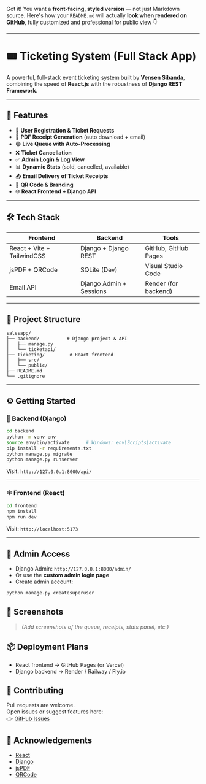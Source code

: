 Got it! You want a **front-facing, styled version** — not just Markdown source. Here's how your `README.md` will actually **look when rendered on GitHub**, fully customized and professional for public view 👇

---

# 🎟️ Ticketing System (Full Stack App)

A powerful, full-stack event ticketing system built by **Vensen Sibanda**, combining the speed of **React.js** with the robustness of **Django REST Framework**.

---

## 🚀 Features

- 🎫 **User Registration & Ticket Requests**
- 🧾 **PDF Receipt Generation** (auto download + email)
- 🟢 **Live Queue with Auto-Processing**
- ❌ **Ticket Cancellation**
- ✅ **Admin Login & Log View**
- 📊 **Dynamic Stats** (sold, cancelled, available)
- 📤 **Email Delivery of Ticket Receipts**
- 🧩 **QR Code & Branding**
- 🌐 **React Frontend + Django API**

---

## 🛠️ Tech Stack

| Frontend                         | Backend                 | Tools                 |
|----------------------------------|--------------------------|------------------------|
| React + Vite + TailwindCSS      | Django + Django REST     | GitHub, GitHub Pages   |
| jsPDF + QRCode                  | SQLite (Dev)             | Visual Studio Code     |
| Email API                       | Django Admin + Sessions  | Render (for backend)   |

---

## 📁 Project Structure

```
salesapp/
├── backend/          # Django project & API
│   ├── manage.py
│   └── ticketapi/
├── Ticketing/         # React frontend
│   ├── src/
│   └── public/
├── README.md
└── .gitignore
```

---

## ⚙️ Getting Started

### 🐍 Backend (Django)

```bash
cd backend
python -m venv env
source env/bin/activate      # Windows: env\Scripts\activate
pip install -r requirements.txt
python manage.py migrate
python manage.py runserver
```

Visit: `http://127.0.0.1:8000/api/`

---

### ⚛️ Frontend (React)

```bash
cd frontend
npm install
npm run dev
```

Visit: `http://localhost:5173`

---

## 🔐 Admin Access

- Django Admin: `http://127.0.0.1:8000/admin/`
- Or use the **custom admin login page**
- Create admin account:

```bash
python manage.py createsuperuser
```


## 📸 Screenshots

> _(Add screenshots of the queue, receipts, stats panel, etc.)_


## 📦 Deployment Plans

- React frontend → GitHub Pages (or Vercel)
- Django backend → Render / Railway / Fly.io


## 🤝 Contributing

Pull requests are welcome.  
Open issues or suggest features here:  
👉 [GitHub Issues](https://github.com/vensensibanda/ticketing-app/issues)


## 🙌 Acknowledgements

- [React](https://reactjs.org)
- [Django](https://www.djangoproject.com/)
- [jsPDF](https://github.com/parallax/jsPDF)
- [QRCode](https://github.com/soldair/node-qrcode)

